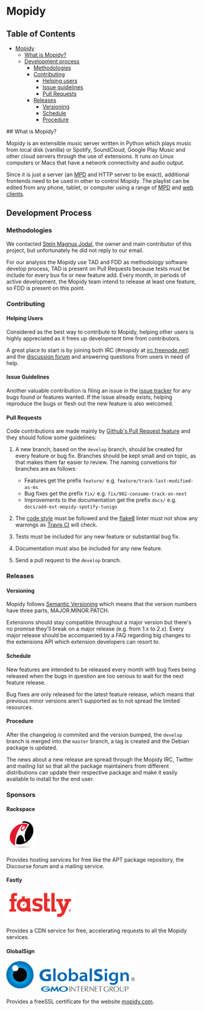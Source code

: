 # Mopidy

## Table of Contents
* [Mopidy](#mopidy)
    * [What is Mopidy?](#intro)
    * [Development process](#development-process)
        * [Methodologies](#methodologies)
        * [Contributing](#contributing)
            * [Helping users](#helping-users)
            * [Issue guidelines](#issue-guidelines)
            * [Pull Requests](#pull-requests)
        * [Releases](#releases)
          * [Versioning](#versioning)
          * [Schedule](#schedule)
          * [Procedure](#procedure)

<div id='intro'/>
## What is Mopidy?

Mopidy is an extensible music server written in Python which plays music from local disk (vanilla) or Spotify, SoundCloud, Google Play Music and other cloud servers through the use of extensions.
It runs on Linux computers or Macs that have a network connectivity and audio output.

Since it is just a server (an [MPD](http://www.musicpd.org) and HTTP server to be exact), additional frontends need to be used in other to control Mopidy.
The playlist can be edited from any phone, tablet, or computer using a range of [MPD](https://docs.mopidy.com/en/latest/clients/mpd/) and [web clients](https://docs.mopidy.com/en/latest/ext/web/#ext-web).

## Development Process

### Methodologies

We contacted [Stein Magnus Jodal](https://github.com/jodal), the owner and main contributor of this project, but unfortunately he did not reply to our email.

For our analysis the Mopidy use TAD and FDD as methodology software develop process, TAD is present on Pull Requests because tests must be include for every bux fix or new feature add. Every month, in periods of active development, the Mopidy team intend to release at least one feature, so FDD is present on this point.

### Contributing

#### Helping Users

Considered as the best way to contribute to Mopidy, helping other users is highly appreciated as it frees up development time from contributors.

A great place to start is by joining both IRC (*#mopidy* at [irc.freenode.net](irc.freenode.net)) and the [discussion forum](discuss.mopidy.com) and answering questions from users in need of help.

#### Issue Guidelines

Another valuable contribution is filing an issue in the [issue tracker](https://github.com/mopidy/mopidy/issues) for any bugs found or features wanted. If the issue already exists, helping reproduce the bugs or flesh out the new feature is also welcomed.

#### Pull Requests

Code contributions are made mainly by [Github's Pull Request feature](https://help.github.com/articles/using-pull-requests) and they should follow some guidelines:

1. A new branch, based on the `develop` branch, should be created for every feature or bug fix. Branches should be kept small and on topic, as that makes them far easier to review. The naming convetions for branches are as follows:
    * Features get the prefix `feature/` e.g. `feature/track-last-modified-as-ms`
    * Bug fixes get the prefix `fix/` e.g. `fix/902-consume-track-on-next`
    * Improvements to the documentation get the prefix `docs/` e.g. `docs/add-ext-mopidy-spotify-tunigo`

2. The [code style](https://docs.mopidy.com/en/latest/codestyle/#codestyle) must be followed and the [flake8](https://flake8.readthedocs.org/en/2.4.1/) linter must not show any warnings as [Travis CI](https://travis-ci.org/) will check.

3. Tests must be included for any new feature or substantial bug fix.

4. Documentation must also be included for any new feature.

5. Send a pull request to the `develop` branch.

### Releases
#### Versioning
Mopidy follows [Semantic Versioning](http://semver.org/) which means that the version numbers have three parts, MAJOR.MINOR.PATCH.

Extensions should stay compatible throughout a major version but there's no promise they'll break on a major release (e.g. from 1.x to 2.x).
Every major release should be accompanied by a FAQ regarding big changes to the extensions API which extension developers can resort to.

#### Schedule
New features are intended to be released every month with bug fixes being released when the bugs in question are too serious to wait for the next feature release.

Bug fixes are only released for the latest feature release, which means that previous minor versions aren't supported as to not spread the limited resources.

#### Procedure

After the changelog is commited and the version bumped, the `develop` branch is merged into the `master` branch, a tag is created and the Debian package is updated.

The news about a new release are spread through the Mopidy IRC, Twitter and mailing list so that all the package maintainers from different distributions can update their respective package and make it easily available to install for the end user.

### Sponsors
#### Rackspace
<a href="http://www.rackspace.com">
<img src="./images/sponsors/rackspace.jpg" height="80"/>
</a>

Provides hosting services for free like the APT package repository, the Discourse forum and a mailing service.

#### Fastly
<a href="http://www.fastly.com">
<img src="./images/sponsors/fastly.png" height="80"/>
</a>

Provides a CDN service for free, accelerating requests to all the Mopidy services.

#### GlobalSign
<a href="http://www.globalsign.com">
<img src="./images/sponsors/globalsign.png" height="80"/>
</a>

Provides a freeSSL certificate for the website [mopidy.com](http://mopidy.com).









